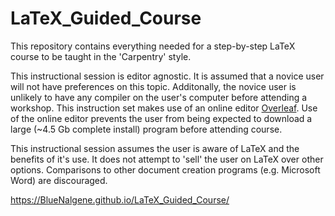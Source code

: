 # LaTeX_Guided_Course
This repository contains everything needed for a step-by-step LaTeX course to be taught in the 'Carpentry' style.

This instructional session is editor agnostic.  It is assumed that a novice user will not have preferences on
this topic.  Additonally, the novice user is unlikely to have any compiler on the user's computer before
attending a workshop.  This instruction set makes use of an online editor [Overleaf](https://www.overleaf.com/).
Use of the online editor prevents the user from being expected to download a large (~4.5 Gb complete install)
program before attending course.

This instructional session assumes the user is aware of LaTeX and the benefits of it's use.  It does not attempt
to 'sell' the user on LaTeX over other options.  Comparisons to other document creation programs (e.g. Microsoft
Word) are discouraged.

<https://BlueNalgene.github.io/LaTeX_Guided_Course/>

